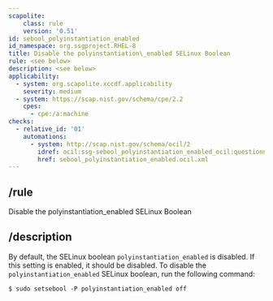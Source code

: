 ```yaml
---
scapolite:
    class: rule
    version: '0.51'
id: sebool_polyinstantiation_enabled
id_namespace: org.ssgproject.RHEL-8
title: Disable the polyinstantiation\_enabled SELinux Boolean
rule: <see below>
description: <see below>
applicability:
  - system: org.scapolite.xccdf.applicability
    severity: medium
  - system: https://scap.nist.gov/schema/cpe/2.2
    cpes:
      - cpe:/a:machine
checks:
  - relative_id: '01'
    automations:
      - system: http://scap.nist.gov/schema/ocil/2
        idref: ocil:ssg-sebool_polyinstantiation_enabled_ocil:questionnaire:1
        href: sebool_polyinstantiation_enabled.ocil.xml
---
```



## /rule

Disable the polyinstantiation\_enabled SELinux Boolean

## /description

By
default, the SELinux boolean `polyinstantiation_enabled` is disabled. If
this setting is enabled, it should be disabled. To disable the
`polyinstantiation_enabled` SELinux boolean, run the following command:

``` 
$ sudo setsebool -P polyinstantiation_enabled off
```
